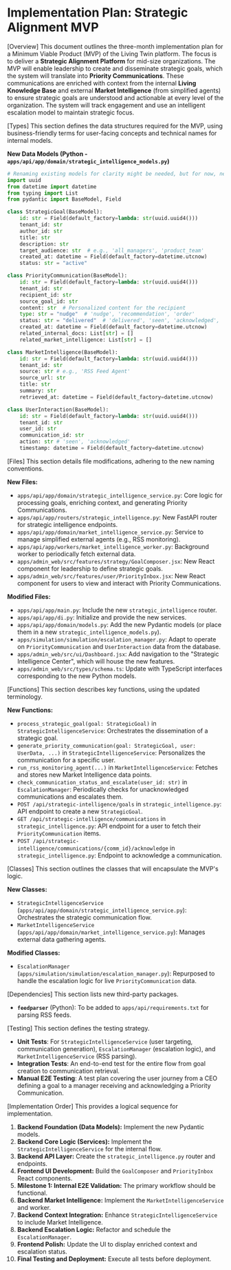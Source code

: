 # Implementation Plan: Strategic Alignment MVP

[Overview]
This document outlines the three-month implementation plan for a Minimum Viable Product (MVP) of the Living Twin platform. The focus is to deliver a **Strategic Alignment Platform** for mid-size organizations. The MVP will enable leadership to create and disseminate strategic goals, which the system will translate into **Priority Communications**. These communications are enriched with context from the internal **Living Knowledge Base** and external **Market Intelligence** (from simplified agents) to ensure strategic goals are understood and actionable at every level of the organization. The system will track engagement and use an intelligent escalation model to maintain strategic focus.

[Types]
This section defines the data structures required for the MVP, using business-friendly terms for user-facing concepts and technical names for internal models.

**New Data Models (Python - `apps/api/app/domain/strategic_intelligence_models.py`)**

```python
# Renaming existing models for clarity might be needed, but for now, new models:
import uuid
from datetime import datetime
from typing import List
from pydantic import BaseModel, Field

class StrategicGoal(BaseModel):
    id: str = Field(default_factory=lambda: str(uuid.uuid4()))
    tenant_id: str
    author_id: str
    title: str
    description: str
    target_audience: str  # e.g., 'all_managers', 'product_team'
    created_at: datetime = Field(default_factory=datetime.utcnow)
    status: str = "active"

class PriorityCommunication(BaseModel):
    id: str = Field(default_factory=lambda: str(uuid.uuid4()))
    tenant_id: str
    recipient_id: str
    source_goal_id: str
    content: str  # Personalized content for the recipient
    type: str = "nudge"  # 'nudge', 'recommendation', 'order'
    status: str = "delivered"  # 'delivered', 'seen', 'acknowledged', 'escalated'
    created_at: datetime = Field(default_factory=datetime.utcnow)
    related_internal_docs: List[str] = []
    related_market_intelligence: List[str] = []

class MarketIntelligence(BaseModel):
    id: str = Field(default_factory=lambda: str(uuid.uuid4()))
    tenant_id: str
    source: str # e.g., 'RSS Feed Agent'
    source_url: str
    title: str
    summary: str
    retrieved_at: datetime = Field(default_factory=datetime.utcnow)

class UserInteraction(BaseModel):
    id: str = Field(default_factory=lambda: str(uuid.uuid4()))
    tenant_id: str
    user_id: str
    communication_id: str
    action: str # 'seen', 'acknowledged'
    timestamp: datetime = Field(default_factory=datetime.utcnow)
```

[Files]
This section details file modifications, adhering to the new naming conventions.

**New Files:**
-   `apps/api/app/domain/strategic_intelligence_service.py`: Core logic for processing goals, enriching context, and generating Priority Communications.
-   `apps/api/app/routers/strategic_intelligence.py`: New FastAPI router for strategic intelligence endpoints.
-   `apps/api/app/domain/market_intelligence_service.py`: Service to manage simplified external agents (e.g., RSS monitoring).
-   `apps/api/app/workers/market_intelligence_worker.py`: Background worker to periodically fetch external data.
-   `apps/admin_web/src/features/strategy/GoalComposer.jsx`: New React component for leadership to define strategic goals.
-   `apps/admin_web/src/features/user/PriorityInbox.jsx`: New React component for users to view and interact with Priority Communications.

**Modified Files:**
-   `apps/api/app/main.py`: Include the new `strategic_intelligence` router.
-   `apps/api/app/di.py`: Initialize and provide the new services.
-   `apps/api/app/domain/models.py`: Add the new Pydantic models (or place them in a new `strategic_intelligence_models.py`).
-   `apps/simulation/simulation/escalation_manager.py`: Adapt to operate on `PriorityCommunication` and `UserInteraction` data from the database.
-   `apps/admin_web/src/ui/Dashboard.jsx`: Add navigation to the "Strategic Intelligence Center", which will house the new features.
-   `apps/admin_web/src/types/schema.ts`: Update with TypeScript interfaces corresponding to the new Python models.

[Functions]
This section describes key functions, using the updated terminology.

**New Functions:**
-   `process_strategic_goal(goal: StrategicGoal)` in `StrategicIntelligenceService`: Orchestrates the dissemination of a strategic goal.
-   `generate_priority_communication(goal: StrategicGoal, user: UserData, ...)` in `StrategicIntelligenceService`: Personalizes the communication for a specific user.
-   `run_rss_monitoring_agent(...)` in `MarketIntelligenceService`: Fetches and stores new Market Intelligence data points.
-   `check_communication_status_and_escalate(user_id: str)` in `EscalationManager`: Periodically checks for unacknowledged communications and escalates them.
-   `POST /api/strategic-intelligence/goals` in `strategic_intelligence.py`: API endpoint to create a new `StrategicGoal`.
-   `GET /api/strategic-intelligence/communications` in `strategic_intelligence.py`: API endpoint for a user to fetch their `PriorityCommunication` items.
-   `POST /api/strategic-intelligence/communications/{comm_id}/acknowledge` in `strategic_intelligence.py`: Endpoint to acknowledge a communication.

[Classes]
This section outlines the classes that will encapsulate the MVP's logic.

**New Classes:**
-   `StrategicIntelligenceService` (`apps/api/app/domain/strategic_intelligence_service.py`): Orchestrates the strategic communication flow.
-   `MarketIntelligenceService` (`apps/api/app/domain/market_intelligence_service.py`): Manages external data gathering agents.

**Modified Classes:**
-   `EscalationManager` (`apps/simulation/simulation/escalation_manager.py`): Repurposed to handle the escalation logic for live `PriorityCommunication` data.

[Dependencies]
This section lists new third-party packages.

-   **`feedparser`** (Python): To be added to `apps/api/requirements.txt` for parsing RSS feeds.

[Testing]
This section defines the testing strategy.

-   **Unit Tests**: For `StrategicIntelligenceService` (user targeting, communication generation), `EscalationManager` (escalation logic), and `MarketIntelligenceService` (RSS parsing).
-   **Integration Tests**: An end-to-end test for the entire flow from goal creation to communication retrieval.
-   **Manual E2E Testing**: A test plan covering the user journey from a CEO defining a goal to a manager receiving and acknowledging a Priority Communication.

[Implementation Order]
This provides a logical sequence for implementation.

1.  **Backend Foundation (Data Models):** Implement the new Pydantic models.
2.  **Backend Core Logic (Services):** Implement the `StrategicIntelligenceService` for the internal flow.
3.  **Backend API Layer:** Create the `strategic_intelligence.py` router and endpoints.
4.  **Frontend UI Development:** Build the `GoalComposer` and `PriorityInbox` React components.
5.  **Milestone 1: Internal E2E Validation:** The primary workflow should be functional.
6.  **Backend Market Intelligence:** Implement the `MarketIntelligenceService` and worker.
7.  **Backend Context Integration:** Enhance `StrategicIntelligenceService` to include Market Intelligence.
8.  **Backend Escalation Logic:** Refactor and schedule the `EscalationManager`.
9.  **Frontend Polish:** Update the UI to display enriched context and escalation status.
10. **Final Testing and Deployment:** Execute all tests before deployment.
